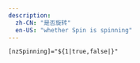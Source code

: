 ```yaml
---
description:
  zh-CN: "是否旋转"
  en-US: "whether Spin is spinning"
---
```


```html
[nzSpinning]="${1|true,false|}"
```
